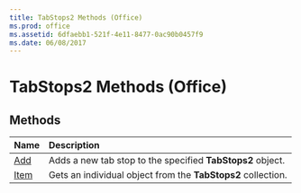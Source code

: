 ```yaml
---
title: TabStops2 Methods (Office)
ms.prod: office
ms.assetid: 6dfaebb1-521f-4e11-8477-0ac90b0457f9
ms.date: 06/08/2017
---
```



# TabStops2 Methods (Office)

## Methods



|**Name**|**Description**|
|:-----|:-----|
|[Add](tabstops2-add-method-office.md)|Adds a new tab stop to the specified  **TabStops2** object.|
|[Item](tabstops2-item-method-office.md)|Gets an individual object from the  **TabStops2** collection.|

